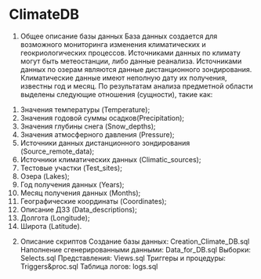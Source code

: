 # ClimateDB
1) Общее описание базы данных
База данных создается для возможного мониторинга изменения климатических и геокриологических процессов. Источниками данных по климату могут быть метеостанции, либо данные реанализа. Источниками данных по озерам являются данные дистанционного зондирования. Климатические данные имеют неполную дату их получения, известны год и месяц. По результатам анализа предметной области выделены следующие отношения (сущности), такие как:
1.	Значения температуры (Temperature);
2.	Значения годовой суммы осадков(Precipitation);
3.	Значения глубины снега (Snow_depths);
4.	Значения атмосферного давления (Pressure);
5.	Источники данных дистанционного зондирования (Source_remote_data);
6.	Источники климатических данных (Climatic_sources);
7.	Тестовые участки (Test_sites);
8.	Озера (Lakes);
9.	Год получения данных (Years);
10.	Месяц получения данных (Months);
11.	Географические координаты (Coordinates);
12.	Описание ДЗЗ (Data_descriptions);
13.	Долгота (Longitude);
14.	Широта (Latitude).

2) Описание скриптов
Создание базы данных: Creation_Climate_DB.sql
Наполнение сгенерированными данными: Data_for_DB.sql
Выборки: Selects.sql
Представления: Views.sql
Триггеры и процедуры: Triggers&proc.sql
Таблица логов: logs.sql


 
